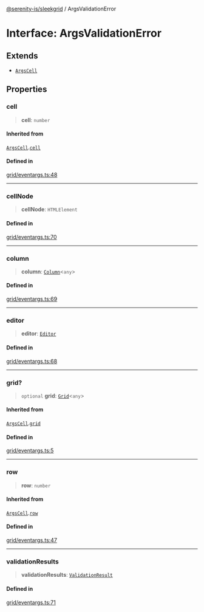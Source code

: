 [@serenity-is/sleekgrid](../README.md) / ArgsValidationError

# Interface: ArgsValidationError

## Extends

- [`ArgsCell`](ArgsCell.md)

## Properties

### cell

> **cell**: `number`

#### Inherited from

[`ArgsCell`](ArgsCell.md).[`cell`](ArgsCell.md#cell)

#### Defined in

[grid/eventargs.ts:48](https://github.com/serenity-is/sleekgrid/blob/master/src/grid/eventargs.ts#L48)

***

### cellNode

> **cellNode**: `HTMLElement`

#### Defined in

[grid/eventargs.ts:70](https://github.com/serenity-is/sleekgrid/blob/master/src/grid/eventargs.ts#L70)

***

### column

> **column**: [`Column`](Column.md)\<`any`\>

#### Defined in

[grid/eventargs.ts:69](https://github.com/serenity-is/sleekgrid/blob/master/src/grid/eventargs.ts#L69)

***

### editor

> **editor**: [`Editor`](Editor.md)

#### Defined in

[grid/eventargs.ts:68](https://github.com/serenity-is/sleekgrid/blob/master/src/grid/eventargs.ts#L68)

***

### grid?

> `optional` **grid**: [`Grid`](../classes/Grid.md)\<`any`\>

#### Inherited from

[`ArgsCell`](ArgsCell.md).[`grid`](ArgsCell.md#grid)

#### Defined in

[grid/eventargs.ts:5](https://github.com/serenity-is/sleekgrid/blob/master/src/grid/eventargs.ts#L5)

***

### row

> **row**: `number`

#### Inherited from

[`ArgsCell`](ArgsCell.md).[`row`](ArgsCell.md#row)

#### Defined in

[grid/eventargs.ts:47](https://github.com/serenity-is/sleekgrid/blob/master/src/grid/eventargs.ts#L47)

***

### validationResults

> **validationResults**: [`ValidationResult`](ValidationResult.md)

#### Defined in

[grid/eventargs.ts:71](https://github.com/serenity-is/sleekgrid/blob/master/src/grid/eventargs.ts#L71)
